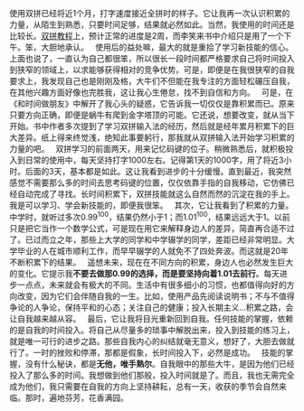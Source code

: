 使用双拼已经将近1个月，打字速度接近全拼时的样子。它让我再一次认识积累的力量，从陌生到熟悉，只要时间足够，结果就必然如此。当然，我使用的时间还是比较长。[双拼教程](https://sspai.com/post/42667)上，预计正常的进度是2周，而李笑来书中介绍只是用了一个下午。笨，大胆地承认。
 
使用后的益处嘛，最大的就是重拾了学习新技能的信心。上面也说了，一直认为自己都很笨，所以很长一段时间都严格要求自己将时间投入到狭窄的领域上，以求能够获得相对的竞争优势。可是，即便是在我很狭窄的自我要求上，我发现自己也是刚刚及格，大牛们不但能在我专注的方面轻松碾压自我，在其他兴趣方面好像也完胜我，这让我心生倦怠，找不到自信和方向。
 
可是，在《和时间做朋友》中解开了我心头的疑惑，它告诉我一切仅仅是靠积累而已。原来只要方向正确，即便是蜗牛有爬到金字塔顶的可能。它还说，想要改变，就从当下开始。书中作者多次提到了学习双拼输入法的经历，然后就是经年累月积累下的巨大差异。纸上得来终觉浅，绝知此事要躬行，那我就从双拼输入法开始学习积累的力量的吧。
 
双拼学习的前面两天，用来记忆码键的位子。稍微熟悉后，就积极投入到日常的使用中，每天坚持打字1000左右。记得第1天的1000字，用了将近3小时。后面的3天，基本都是如此。这让我看到进步的十分缓慢。直到最近，我突然感觉不需要那么多的时间去思考码键的位置，仅仅依靠手指的自我移动，它仿佛已经自动完成了寻找。长时间积累下，双拼技能就这么自然而然的沉淀在我的手上。我是可以学习、学会新技能的，即便我很笨。
 
其次，它让我看到了积累的力量。中学时，就听过多次0.99<sup>100</sup>，结果仍然小于1；而1.01<sup>100</sup>，结果远远大于1。以前只是把它当作一个数学公式，可是现在用它来解释身边人的差异，简直再合适不过了。已过而立之年，那些上大学的同学和中学辍学的同学，差距已经非常明显。大学毕业的人在城市顺利工作，而早早辍学的人就免不了四处奔波。而这就是20年不断积累下的结果。
 
遥想未来，现在在不同方向的积累，身边人也必然发生巨大的变化。它提示我**不要去做那0.99的选择，而是要坚持向着1.01去前行**。每天进步一点点，未来就会有极大的不同。生活中有很多细小的习惯，也都值得向好的方向改变，因为它们会伴随自我的一生。比如，使用产品先阅读说明书；不与不值得争论的人争论，保持平和的心态；关注自己的健康；投入长期主义...积累之路，会让自我越来越从容。
 
最后，它让我将目光重新回到自我。任何技能的掌握，依赖的是自我的时间投入。将自己从尽量多的琐事中解脱出来，投入到技能的练习上，就是唯一可行的进步之路。那些自我内心的纠结就毫无意义，想好了，大胆去做就行了。一时的挫败和停滞，那都是假象，长时间投入下，必然是成功。
 
技能的掌握，没有什么秘诀，都是**无他，唯手熟尔**。自我眼中的那些大牛，是因为他们已经投入了那么多的时间。我想做到他们那般，投入时间就是了。而且，我也无需完全成为他们，我只需要在自我的方向上坚持耕耘，总有一天，收获的季节会自然来临。那时，遍地芬芳，花香满园。
